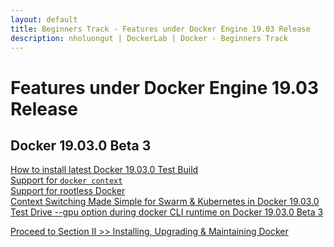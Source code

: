 ```yaml
---
layout: default
title: Beginners Track - Features under Docker Engine 19.03 Release
description: nholuongut | DockerLab | Docker - Beginners Track
---
```


# Features under Docker Engine 19.03 Release

## Docker 19.03.0 Beta 3

[How to install latest Docker 19.03.0 Test Build](https://github.com/nholuongut/dockerlabs/blob/master/beginners/install/from-source/README.md#how-to-install-latest-docker-19030-beta-1-test-build)<br>
[Support for ```docker context```](https://github.com/nholuongut/dockerlabs/blob/master/beginners/install/from-source/README.md#support-for-docker-context)<br>
[Support for rootless Docker](https://github.com/nholuongut/dockerlabs/blob/master/beginners/install/from-source/README.md#testing-rootless-docker-under-docker-19030-beta-1)<br>
[Context Switching Made Simple for Swarm & Kubernetes in Docker 19.03.0](https://github.com/nholuongut/dockerlabs/blob/master/beginners/install/from-source/README.md#support-for-docker-context)<br>
[Test Drive --gpu option during docker CLI runtime on Docker 19.03.0 Beta 3](https://github.com/nholuongut/dockerlabs/blob/master/beginners/install/from-source/README.md#support-for---gpu-runtime-option-in-docker-19030-beta3)


[Proceed to Section II >> Installing, Upgrading & Maintaining Docker](https://github.com/nholuongut/dockerlabs/tree/master/beginners#installing-upgrading--maintaining-docker)
